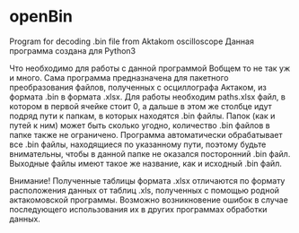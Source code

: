 # openBin
Program for decoding .bin file from Aktakom oscilloscope
Данная программа создана для Python3

Что необходимо для работы с данной программой
Вобщем то не так уж и много. Сама программа предназначена для пакетного преобразования файлов, полученных с осциллографа Актаком, из формата .bin в формата .xlsx. Для работы необходим paths.xlsx файл, в котором в первой ячейке стоит 0, а дальше в этом же столбце идут подряд пути к папкам, в которых находятся .bin файлы. Папок (как и путей к ним) может быть сколько угодно, количество .bin файлов в папке также не ограничено. Программа автоматически обрабатывает все .bin файлы, находящиеся по указанному пути, поэтому будьте внимательны, чтобы в данной папке не оказался посторонний .bin файл. Выходные файлы имеют такое же название, как и исходный .bin файл.

Внимание!
Полученные таблицы формата .xlsx отличаются по формату расположения данных от таблиц .xls, полученных с помощью родной актакомовской программы. Возможно возникновение ошибок в случае последующего использования их в других программах обработки данных.

